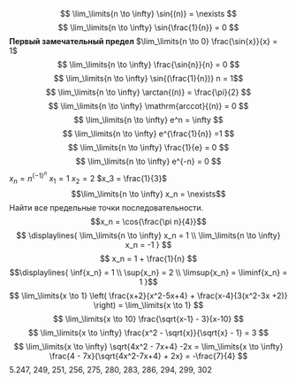 $$
\lim_\limits{n \to \infty} \sin{(n)} = \nexists
$$
$$
\lim_\limits{n \to \infty} \sin{\frac{1}{n}} = 0 
$$
**Первый замечательный предел** $\lim_\limits{n \to 0} \frac{\sin{x}}{x} = 1$
$$
\lim_\limits{n \to \infty} \frac{\sin{n}}{n} = 0
$$
$$
\lim_\limits{n \to \infty} \sin{(\frac{1}{n})}
n = 1$$
$$
\lim_\limits{n \to \infty} \arctan{(n)} = \frac{\pi}{2}
$$
$$
\lim_\limits{n \to \infty} \mathrm{arccot}{(n)} = 0
$$
$$
\lim_\limits{n \to \infty} e^n = \infty
$$
$$
\lim_\limits{n \to \infty} e^{\frac{1}{n}} =1
$$
$$
\lim_\limits{n \to \infty} \frac{1}{e} = 0
$$
$$
\lim_\limits{n \to \infty} e^{-n} = 0
$$
$x_n = n^{(-1)^n}$ $x_1 = 1$ $x_2 = 2$ $x_3 = \frac{1}{3}$
$$\lim_\limits{n \to \infty} x_n = \nexists$$
Найти все предельные точки последовательности.
$$x_n = \cos{\frac{\pi n}{4}}$$
$$
\displaylines{
\lim_\limits{n \to \infty} x_n = 1 \\
\lim_\limits{n \to \infty} x_n = -1
}
$$
$$
x_n = 1 + \frac{1}{n}
$$
$$\displaylines{
\inf{x_n} = 1 \\
\sup{x_n} = 2 \\
\limsup{x_n} = \liminf{x_n} = 1
}$$
$$
\lim_\limits{x \to 1} \left( \frac{x+2}{x^2-5x+4} + \frac{x-4}{3(x^2-3x +2)} \right) = \lim_\limits{x \to 1}
$$
$$
\lim_\limits{x \to 10} \frac{\sqrt{x-1} - 3}{x-10}
$$
$$
\lim_\limits{x \to \infty} \frac{x^2 - \sqrt{x}}{\sqrt{x} - 1} = 3
$$
$$
\lim_\limits{x \to \infty} \sqrt{4x^2 - 7x+4} -2x = \lim_\limits{x \to \infty} \frac{4 - 7x}{\sqrt{4x^2-7x+4} + 2x} = -\frac{7}{4}
$$
5.247, 249, 251, 256, 275, 280, 283, 286, 294, 299, 302